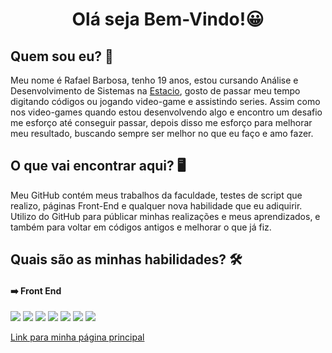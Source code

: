 <h1 align="center">
    Olá seja Bem-Vindo!😀
</h1>

## Quem sou eu? 🤔
Meu nome é Rafael Barbosa, tenho 19 anos, estou cursando Análise e Desenvolvimento de Sistemas na [Estacio](https://estacio.br/a-estacio/sobre-a-estacio), gosto de passar meu tempo digitando códigos ou jogando video-game e assistindo series.
Assim como nos video-games quando estou desenvolvendo algo e encontro um desafio me esforço até conseguir passar, depois disso me esforço para melhorar meu resultado, buscando sempre ser melhor no que eu faço e amo fazer.

## O que vai encontrar aqui? 🖥️

Meu GitHub contém meus trabalhos da faculdade, testes de script que realizo, páginas Front-End e qualquer nova habilidade que eu adiquirir.
Utilizo do GitHub para públicar minhas realizações e meus aprendizados, e também para voltar em códigos antigos e melhorar o que já fiz.

## Quais são as minhas habilidades? 🛠️

#### ➡️ Front End

![](https://img.shields.io/badge/-JavaScript-yellow) ![](https://img.shields.io/badge/-HTML-red) ![](https://img.shields.io/badge/-CSS-informational) ![](https://img.shields.io/badge/-TypeScript-blue) ![](https://img.shields.io/badge/-NODE.js-yellowgreen) ![](https://img.shields.io/badge/-React.js-blue) ![](https://img.shields.io/badge/-UX%20%7C%20UI%20Design-lightgrey)

[Link para minha página principal](https://rafaelbarbosa17.github.io/)
